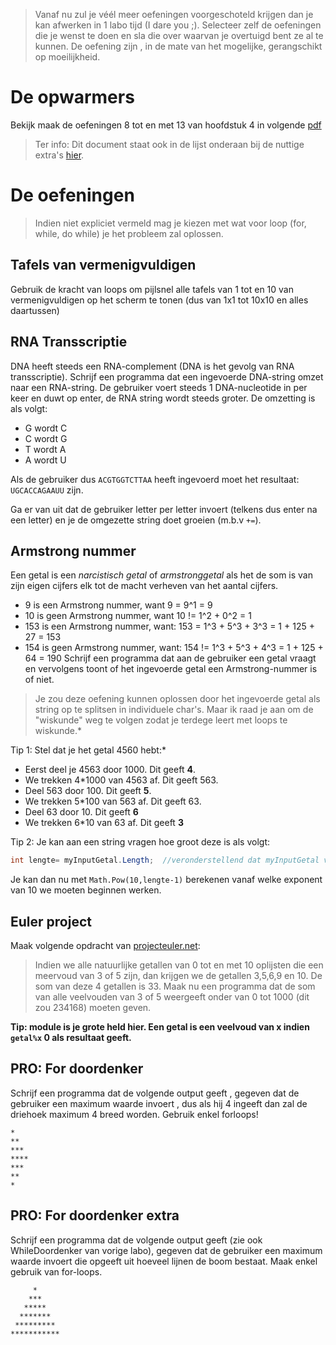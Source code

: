 
> Vanaf nu zul je véél meer oefeningen voorgeschoteld krijgen dan je kan afwerken in 1 labo tijd (I dare you ;). Selecteer zelf de oefeningen die je wenst te doen en sla die over waarvan je overtuigd bent ze al te kunnen. 
> De oefening zijn , in de mate van het mogelijke, gerangschikt op moeilijkheid.

# De opwarmers
Bekijk maak de oefeningen 8 tot en met 13 van hoofdstuk 4 in volgende [pdf](/assets/docs/oefenvragen2010.pdf) 

> Ter info: Dit document staat ook in de lijst onderaan bij de nuttige extra's [hier](../0_intro/nuttigeextras.md).

# De oefeningen
> Indien niet expliciet vermeld mag je kiezen met wat voor loop (for, while, do while) je het probleem zal oplossen.

## Tafels van vermenigvuldigen
Gebruik de kracht van loops om pijlsnel alle tafels van 1 tot en 10 van vermenigvuldigen op het scherm te tonen (dus van 1x1 tot 10x10 en alles daartussen)

## RNA Transscriptie

DNA heeft steeds een RNA-complement (DNA is het gevolg van RNA transscriptie). Schrijf een programma dat een ingevoerde DNA-string omzet naar een RNA-string. De gebruiker voert steeds 1 DNA-nucleotide in per keer en duwt op enter, de RNA string wordt steeds groter.
De omzetting is als volgt:
* G wordt C
* C wordt G
* T wordt A
* A wordt U

Als de gebruiker dus ``ACGTGGTCTTAA`` heeft ingevoerd moet het resultaat: ``UGCACCAGAAUU`` zijn. 

Ga er van uit dat de gebruiker letter per letter invoert (telkens dus enter na een letter) en je de omgezette string doet groeien (m.b.v ``+=``).

## Armstrong nummer
Een getal is een *narcistisch getal* of *armstronggetal* als het de som is van zijn eigen cijfers elk tot de macht verheven van het aantal cijfers.

* 9 is een Armstrong nummer, want 9 = 9^1 = 9
* 10 is geen Armstrong nummer, want 10 != 1^2 + 0^2 = 1
* 153 is een  Armstrong nummer, want: 153 = 1^3 + 5^3 + 3^3 = 1 + 125 + 27 = 153
* 154 is geen  Armstrong nummer, want: 154 != 1^3 + 5^3 + 4^3 = 1 + 125 + 64 = 190
Schrijf een programma dat aan de gebruiker een getal vraagt en vervolgens toont of het ingevoerde getal een Armstrong-nummer is of niet.


> Je zou deze oefening kunnen oplossen door het ingevoerde getal als string op te splitsen in individuele char's. Maar ik raad je aan om de "wiskunde" weg te volgen zodat je terdege leert met loops te wiskunde.*

Tip 1: Stel dat je het getal 4560 hebt:*
* Eerst deel je 4563 door 1000. Dit geeft **4**. 
* We trekken 4*1000 van 4563 af. Dit geeft 563.
* Deel 563 door 100. Dit geeft **5**.
* We trekken 5*100 van 563 af. Dit geeft 63.
* Deel 63 door 10. Dit geeft **6**
* We trekken 6*10 van 63 af. Dit geeft **3**

Tip 2:
Je kan aan een string vragen hoe groot deze is als volgt:
```csharp
int lengte= myInputGetal.Length;  //veronderstellend dat myInputGetal van het type string is
```
Je kan dan nu met ``Math.Pow(10,lengte-1)`` berekenen vanaf welke exponent van 10 we moeten beginnen werken.


## Euler project
Maak volgende opdracht van [projecteuler.net](projecteuler.net):
>Indien we alle natuurlijke getallen van 0 tot en met 10 oplijsten die een meervoud van 3 of 5 zijn, dan krijgen we de getallen 3,5,6,9 en 10. De som van deze 4 getallen is 33.
Maak nu een programma dat de som van alle veelvouden van 3 of 5 weergeeft onder van 0 tot 1000 (dit zou 234168) moeten geven.

**Tip: module is je grote held hier. Een getal is een veelvoud van x indien ``getal%x`` 0 als resultaat geeft.**


## PRO: For doordenker 
Schrijf een programma dat de volgende output geeft , gegeven dat de gebruiker een maximum waarde invoert , dus als hij 4 ingeeft dan zal de driehoek maximum 4 breed worden. Gebruik enkel forloops!
```
*
**
***
****
***
**
*
```

## PRO: For doordenker extra
Schrijf een programma dat de volgende output geeft  (zie ook WhileDoordenker van vorige labo), gegeven dat de gebruiker een maximum waarde invoert die opgeeft uit hoeveel lijnen de boom bestaat. Maak enkel gebruik van for-loops.
```
     *
    ***
   *****
  *******
 *********
***********
```